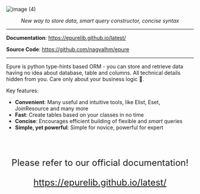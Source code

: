 
![image (4)](https://github.com/nagvalhm/epure/assets/20476975/a43decba-91a9-49d9-97ba-baa851cf044c)

<p align="center">
    <em>New way to store data, smart query constructor, concise syntax</em>
</p>

---

**Documentation**: <a href="https://epurelib.github.io/docs/" target="_blank">https://epurelib.github.io/latest/</a>

**Source Code**: <a href="https://github.com/nagvalhm/epure" target="_blank">https://github.com/nagvalhm/epure</a>

---

Epure is python type-hints based ORM - you can store and retrieve data having no idea about database, table and columns. 
All technical details hidden from you. Care only about your business logic 🤑.

Key features:

<!-- * **Concise**: Magic way to build flexible and smart queries -->
<!-- * **Concise**: Shortest way to build :magic_wand: _magic_ :magic_wand: queries -->
<!-- * **Concise**: Straight-to-the-point building :magic_wand: _magic_ :magic_wand: queries -->
<!-- * **Concise**: Straight-to-the-point way of building queries -->
<!-- * **Concise**: Smartest way in building :magic_wand: _magic_ :magic_wand: queries -->
<!-- * **Lightweight structure**: Contrary to other python ORM - in Epure you have freedom to make structure for your project whatever you like -->

<!-- * **Elegant**: Epure allows structure of your project to be as complicated or simple as you want -->
<!-- * **Customizable**: Save your Epure in all forms and shapes -->
* **Convenient**: Many useful and intuitive tools, like Elist, Eset, JoinResource and many more
* **Fast**: Create tables based on your classes in no time
* **Concise**: Encourages efficient building of flexible and _smart_ queries
* **Simple, yet powerful**: Simple for novice, powerful for expert
</br>
</br>
<p align="center" style="font-size: 1.5rem">
    Please refer to our official documentation! 
</p>

<p align="center" style="font-size: 1.5rem"> <a href="https://github.com/nagvalhm/epure" target="_blank">https://epurelib.github.io/latest/</a></p>
